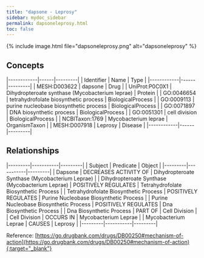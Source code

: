 ```yaml
---
title: "dapsone - Leprosy"
sidebar: mydoc_sidebar
permalink: dapsoneleprosy.html
toc: false 
---
```


{% include image.html file="dapsoneleprosy.png" alt="dapsoneleprosy" %}

## Concepts

|------------|------|---------|
| Identifier | Name | Type    |
|------------|------|---------|
| MESH:D003622 | dapsone | Drug |
| UniProt:P0C0X1 | Dihydropteroate synthase (Mycobacterium leprae) | Protein |
| GO:0046654 | tetrahydrofolate biosynthetic process | BiologicalProcess |
| GO:0009113 | purine nucleobase biosynthetic process | BiologicalProcess |
| GO:0071897 | DNA biosynthetic process | BiologicalProcess |
| GO:0051301 | cell division | BiologicalProcess |
| NCBITaxon:1769 | Mycobacterium leprae | OrganismTaxon |
| MESH:D007918 | Leprosy | Disease |
|------------|------|---------|

## Relationships

|---------|-----------|---------|
| Subject | Predicate | Object  |
|---------|-----------|---------|
| Dapsone | DECREASES ACTIVITY OF | Dihydropteroate Synthase (Mycobacterium Leprae) |
| Dihydropteroate Synthase (Mycobacterium Leprae) | POSITIVELY REGULATES | Tetrahydrofolate Biosynthetic Process |
| Tetrahydrofolate Biosynthetic Process | POSITIVELY REGULATES | Purine Nucleobase Biosynthetic Process |
| Purine Nucleobase Biosynthetic Process | POSITIVELY REGULATES | Dna Biosynthetic Process |
| Dna Biosynthetic Process | PART OF | Cell Division |
| Cell Division | OCCURS IN | Mycobacterium Leprae |
| Mycobacterium Leprae | CAUSES | Leprosy |
|---------|-----------|---------|

Reference: [https://go.drugbank.com/drugs/DB00250#mechanism-of-action](https://go.drugbank.com/drugs/DB00250#mechanism-of-action){:target="_blank"}